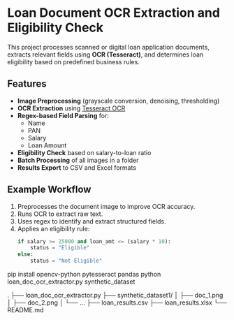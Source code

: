 # Loan Document OCR Extraction and Eligibility Check

This project processes scanned or digital loan application documents, extracts relevant fields using **OCR (Tesseract)**, and determines loan eligibility based on predefined business rules.

## Features
- **Image Preprocessing** (grayscale conversion, denoising, thresholding)
- **OCR Extraction** using [Tesseract OCR](https://github.com/tesseract-ocr/tesseract)
- **Regex-based Field Parsing** for:
  - Name
  - PAN
  - Salary
  - Loan Amount
- **Eligibility Check** based on salary-to-loan ratio
- **Batch Processing** of all images in a folder
- **Results Export** to CSV and Excel formats

## Example Workflow
1. Preprocesses the document image to improve OCR accuracy.
2. Runs OCR to extract raw text.
3. Uses regex to identify and extract structured fields.
4. Applies an eligibility rule:
   ```python
   if salary >= 25000 and loan_amt <= (salary * 10):
       status = "Eligible"
   else:
       status = "Not Eligible"
pip install opencv-python pytesseract pandas
python loan_doc_ocr_extractor.py synthetic_dataset

.
├── loan_doc_ocr_extractor.py
├── synthetic_dataset1/
│   ├── doc_1.png
│   ├── doc_2.png
│   └── ...
├── loan_results.csv
├── loan_results.xlsx
└── README.md


